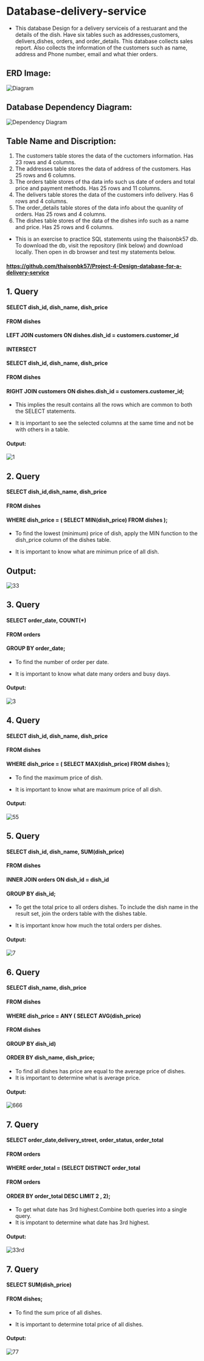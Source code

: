 # Database-delivery-service
*   This database Design for a delivery serviceis of a restuarant and the details of the dish. Have six tables such as addresses,customers, delivers,dishes, orders, and order_details. This database collects sales report. Also collects the information of the customers such as name, address and Phone number, email and what thier orders.
## ERD Image:
![Diagram](https://user-images.githubusercontent.com/72851503/102731216-39346580-4372-11eb-9c51-bfe759d083d4.png)
## Database Dependency Diagram:
![Dependency Diagram](https://user-images.githubusercontent.com/72851503/103187779-c5a9cf80-4900-11eb-85fe-e0cd60e384c6.png)

## Table Name and Discription:
 1.	The customers table stores the data of the cuctomers information. Has 23 rows and 4 columns.
 2.	The addresses table stores the data of address of the customers. Has 25 rows and 6 columns.
 3. The orders table stores of tha data info such us date of orders and total price and payment methods. Has 25 rows and 11 columns.
 4.	The delivers table stores the data of the customers info delivery.  Has 6 rows and 4 columns.
 5. The order_details table stores of the data info about the quanlity of orders. Has 25 rows and 4 columns.
 6. The dishes table stores of the data of the dishes info such as a name and price. Has 25 rows and 6 columns.

* This is an exercise to practice SQL statements using the thaisonbk57 db. To download the db, visit the repository (link below) and download locally. Then open in db browser and test my statements below.
#### https://github.com/thaisonbk57/Project-4-Design-database-for-a-delivery-service

## 1. Query
#### SELECT dish_id, dish_name, dish_price 
#### FROM dishes
#### LEFT JOIN customers ON dishes.dish_id = customers.customer_id 
#### INTERSECT 
#### SELECT dish_id, dish_name, dish_price 
#### FROM dishes
#### RIGHT JOIN customers ON dishes.dish_id = customers.customer_id;

* This implies the result contains all the rows which are common to both the SELECT statements.

* It is important to see the selected columns at the same time and not be with others in a table. 
#### Output:
![1](https://user-images.githubusercontent.com/72851503/102737394-422d3300-4382-11eb-9e39-f12e046b2aa8.jpg)

## 2. Query
#### SELECT dish_id,dish_name, dish_price 
#### FROM dishes
#### WHERE dish_price = ( SELECT MIN(dish_price) FROM dishes );

*  To find the lowest (minimum) price of dish, apply the MIN function to the dish_price column of the dishes table.

*  It is important to know what are minimun price of all dish.
## Output:
![33](https://user-images.githubusercontent.com/72851503/103166430-ee788900-485c-11eb-9e00-f0e822d70d37.jpg)

## 3. Query
#### SELECT order_date, COUNT(*) 
#### FROM orders 
#### GROUP BY order_date;

* To find the number of order per date.

* It is important to know what date many orders and busy days.
#### Output:
![3](https://user-images.githubusercontent.com/72851503/103144227-ce639f80-4760-11eb-914f-a0c3e4f4c406.jpg)

## 4. Query
#### SELECT dish_id, dish_name, dish_price 
#### FROM dishes
#### WHERE dish_price = ( SELECT MAX(dish_price) FROM dishes );

* To find the maximum price of dish.

* It is important to know what are maximum price of all dish.
#### Output:
![55](https://user-images.githubusercontent.com/72851503/103166394-7a3de580-485c-11eb-9d97-cb921ef03406.jpg)

## 5. Query
#### SELECT dish_id, dish_name, SUM(dish_price) 
#### FROM dishes 
#### INNER JOIN orders ON dish_id = dish_id 
#### GROUP BY dish_id;

* To get the total price to all orders dishes. To include the dish name in the result set, join the orders table with the dishes table.

* It is important know how much the total orders per dishes.
#### Output:
![7](https://user-images.githubusercontent.com/72851503/103165431-cbe17280-4852-11eb-90cd-9ce62d6b0d32.jpg)

## 6. Query
#### SELECT dish_name, dish_price 
#### FROM dishes 
#### WHERE dish_price = ANY ( SELECT AVG(dish_price) 
#### FROM dishes 
#### GROUP BY dish_id) 
#### ORDER BY dish_name, dish_price;
 *	To find all dishes has price are equal to the average price of dishes.
 *	It is important to determine what is average price.
#### Output:
![666](https://user-images.githubusercontent.com/72851503/103169692-06f69c80-4879-11eb-950b-ae809e2cabe8.jpg)

## 7. Query
#### SELECT order_date,delivery_street, order_status, order_total 
#### FROM orders 
#### WHERE order_total = (SELECT DISTINCT order_total 
#### FROM orders 
#### ORDER BY order_total DESC LIMIT 2 , 2);
* To get what date has 3rd highest.Combine both queries into a single query.
* It is impotant to determine what date has 3rd highest. 
#### Output:
![33rd](https://user-images.githubusercontent.com/72851503/103208598-02df8300-493c-11eb-9fa2-efcda6920faa.jpg)


## 7. Query
#### SELECT SUM(dish_price) 
#### FROM dishes;
*	To find the sum price of all dishes.
 
*	It is important to determine total price of all dishes.
#### Output:
![77](https://user-images.githubusercontent.com/72851503/103169935-11b23100-487b-11eb-98d0-37a4bb33bd6e.jpg)













